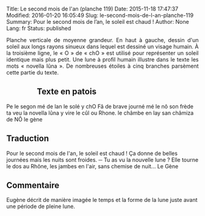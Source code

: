 Title: Le second mois de l'an (planche 119)
Date: 2015-11-18 17:47:37
Modified: 2016-01-20 16:05:49
Slug: le-second-mois-de-l-an-planche-119
Summary: Pour le second mois de l’an, le soleil est chaud ! 
Author: None
Lang: fr
Status: published

<p style="text-align:justify;">Planche verticale de moyenne grandeur. En haut à gauche, dessin d'un soleil aux longs rayons sinueux dans lequel est dessiné un visage humain. À la troisième ligne, le « O » de « chO » est utilisé pour représenter un soleil identique mais plus petit. Une lune à profil humain illustre dans le texte les mots « novella lûna ». De nombreuses étoiles à cinq branches parsèment cette partie du texte.</p>

<figure class="image-block" style="float: left;">
  <img alt="" src="{static}/images/planche_119.png">
  <figcaption style="max-width: 170px"></figcaption>
</figure>

## Texte en patois

Pe le segon mé de lan le solé y chO   Fâ de brave journé mé le nô son frède ta veu la novella lûna y vire le cûl ou Rhone. le châmbe en lay san  châmiza de NÔ                                        le gène

## Traduction

Pour le second mois de l'an, le soleil est chaud ! Ça donne de belles journées mais les nuits sont froides.
─  Tu as vu la nouvelle lune ? Elle tourne le dos au Rhône, les jambes en l'air, sans chemise de nuit...
Le Gène

## Commentaire

Eugène décrit de manière imagée le temps et la forme de la lune juste avant une période de pleine lune.


